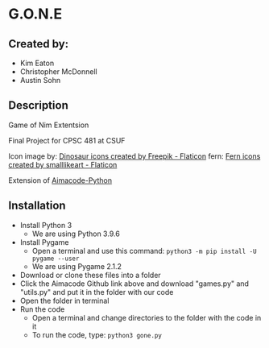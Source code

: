 # G.O.N.E
## Created by:
 * Kim Eaton 
 * Christopher McDonnell
 * Austin Sohn

## Description
Game of Nim Extentsion

Final Project for CPSC 481 at CSUF

Icon image by: <a href="https://www.flaticon.com/free-icons/dinosaur" title="dinosaur icons">Dinosaur icons created by Freepik - Flaticon</a> 
fern: <a href="https://www.flaticon.com/free-icons/fern" title="fern icons">Fern icons created by smalllikeart - Flaticon</a>

Extension of <a href = "https://github.com/aimacode/aima-python" title = "Aimacode-Python"> Aimacode-Python </a>

## Installation
* Install Python 3
  * We are using Python 3.9.6
* Install Pygame
  * Open a terminal and use this command: ```python3 -m pip install -U pygame --user```
  * We are using Pygame 2.1.2
* Download or clone these files into a folder
* Click the Aimacode Github link above and download "games.py" and "utils.py" and put it in the folder with our code
* Open the folder in terminal
* Run the code
  * Open a terminal and change directories to the folder with the code in it
  * To run the code, type: ```python3 gone.py```
